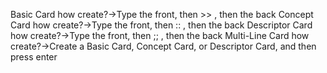 Basic Card
    how create?→Type the front, then  >> , then the back
Concept Card
    how create?→Type the front, then  :: , then the back
Descriptor Card
    how create?→Type the front, then  ;; , then the back
Multi-Line Card
    how create?→Create a Basic Card, Concept Card, or Descriptor Card, and then press enter
